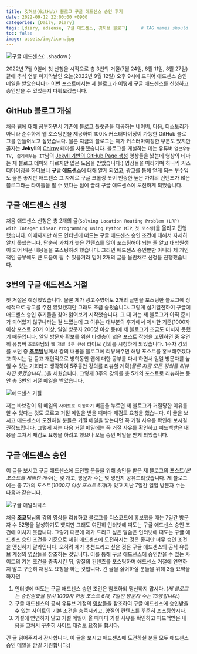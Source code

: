```yaml
---
title: 깃허브(GitHub) 블로그 구글 애드센스 승인 후기
date: 2022-09-12 22:00:00 +0900
categories: [Daily, Diary]
tags: [diary, adsense, 구글 애드센스, 깃허브 블로그]     # TAG names should always be lowercase
toc: false
image: assets/img/icon.jpg
---
```


![구글 애드센스](https://user-images.githubusercontent.com/64826387/189663397-c053c2e3-118a-4cb2-be82-3ef733e23a99.png){: .shadow }

2022년 7월 9일에 첫 신청을 시작으로 총 3번의 거절(7월 24일, 8월 11일, 8월 27일) 끝에 추석 연휴 마지막날인 오늘(2022년 9월 12일) 오후 9시에 드디어 애드센스 승인 메일을 받았습니다✨
이번 포스트에서는 제 블로그가 어떻게 구글 애드센스를 신청하고 승인받을 수 있었는지 다뤄보겠습니다.

## GitHub 블로그 개설

처음 웹에 대해 공부하면서 기존에 블로그 플랫폼을 제공하는 네이버, 다음, 티스토리가 아니라 순수하게 웹 호스팅만을 제공하여 100% 커스터마이징이 가능한 GitHub 블로그를 만들어보고 싶었습니다.
물론 지금의 블로그는 제가 커스터마이징한 부분도 있지만 골자는 **Jekyll**의 [Chirpy](https://github.com/cotes2020/jekyll-theme-chirpy) 테마를 사용했습니다.
블로그를 개설하는 데는 유튜버 `얼큰우동TV, 쉽게배우는 IT`님의 [Jekyll 기반의 GitHub Page 생성](https://www.youtube.com/watch?v=2ClW2LdqP30&list=PL7nkwz9MkASx1wxXK51n7KtwQyXgoNL70) 영상들을 봤는데 영상의 테마는 제 블로그 테마와 다르지만 많은 도움을 받았습니다:)
영상들을 따라가며 하나씩 커스터마이징을 하다보니 **구글 애드센스**에 대해 알게 되었고, 광고를 통해 얻게 되는 부수입도 물론 좋지만 애드센스 그 자체로 구글 크롤링 봇이 인증한 높은 가치의 컨텐츠가 많은 블로그라는 타이틀을 딸 수 있다는 점에 끌려 구글 애드센스에 도전하게 되었습니다.

## 구글 애드센스 신청

처음 애드센스 신청은 총 2개의 글(`Solving Location Routing Problem (LRP) with Integer Linear Programming using Python MIP`, `첫 포스팅`)을 올리고 진행했습니다.
이때까지만 해도 인터넷에 떠도는 구글 애드센스 승인 조건에 대해서 자세히 알지 못했습니다.
단순히 가치가 높은 컨텐츠를 많이 포스팅해야 되는 줄 알고 대학원생이 되어 배운 내용들을 포스팅하려 했습니다.
그러면 애드센스 승인뿐만 아니라 제 개인적인 공부에도 큰 도움이 될 수 있을거라 믿어 2개의 글을 올린채로 신청을 진행했습니다.

## 3번의 구글 애드센스 거절

첫 거절은 예상했었습니다.
물론 제가 광고주였어도 2개의 글만을 포스팅한 블로그에 상식적으로 광고를 주진 않았겠지만 그래도 조금 슬펐습니다.
그렇게 심기일전하여 구글에 애드센스 승인 후기들을 찾아 읽어보기 시작했습니다.
그 때 저는 제 블로그가 아직 준비가 되어있지 않구나라는 걸 느꼈는데 그 이유는 대부분의 후기에서 제시한 기준(1000자 이상 포스트 20개 이상, 일일 방문자 200명 이상 등)에 제 블로그가 조금도 미치지 못했기 때문입니다.
일일 방문자 확보를 위한 타겟층이 넓은 포스트 작성을 고민하던 중 우연히 유튜버 `조코딩`님의 `웹 개발 5주 완성` 라이브 강의를 시청하게 되었습니다.
1주차 강의를 보던 중 [**조코딩**](https://www.youtube.com/c/%EC%A1%B0%EC%BD%94%EB%94%A9JoCoding)님께서 강의 내용을 블로그에 리뷰해주면 해당 포스트를 홍보해주겠다고 하시는 걸 듣고 개인적으로 방학동안 웹에 대한 공부를 다시 하면서 일일 방문자를 높일 수 있는 기회라고 생각하여 5주동안 강의를 리뷰할 계획(*물론 지금 모든 강의를 리뷰하진 못했습니다...*)을 세웠습니다.
그렇게 3주의 강의를 총 5개의 포스트로 리뷰하는 동안 총 3번의 거절 메일을 받았습니다.

![애드센스 거절](https://user-images.githubusercontent.com/64826387/189683857-2a53726e-fbee-4df4-8da9-a088315eb0a6.png)

저는 바보같이 위 메일의 `사이트로 이동하기` 버튼을 누르면 제 블로그가 거절당한 이유를 알 수 있다는 것도 모르고 거절 메일을 받을 때마다 재검토 요청을 했습니다.
이 글을 보시고 애드센스에 도전하실 분들은 거절 메일을 받는다면 꼭 거절 사유를 확인해 보시길 권장드립니다.
그렇게 저는 다음 거절 메일에는 꼭 거절 사유를 확인하고 피드백받은 내용을 고쳐서 재검토 요청을 하려고 했으나 오늘 승인 메일을 받게 되었습니다.

## 구글 애드센스 승인

이 글을 보시고 구글 애드센스에 도전할 분들을 위해 승인을 받은 제 블로그의 포스트(*본 포스트를 제외한 개수*)는 몇 개고, 방문자 수는 몇 명인지 공유드리겠습니다.
제 블로그에는 총 7개의 포스트(*1000자 이상 포스트 6개*)가 있고 지난 7일간 일일 방문자 수는 다음과 같습니다.

![구글 애널리틱스](https://user-images.githubusercontent.com/64826387/189686525-ab3b47a5-aa83-4b5f-8d8e-f2d1832a7e67.png)

처음 **조코딩**님의 강의 영상을 리뷰하고 블로그를 디스코드에 홍보했을 때는 7일간 방문자 수 52명을 달성하기도 했지만 그래도 여전히 인터넷에 떠도는 구글 애드센스 승인 조건에 미치지 못합니다.
그렇기 때문에 제가 드리고 싶은 말씀은 인터넷에 떠도는 구글 애드센스 승인 조건을 기준으로 세워 애드센스에 도전하시는 것은 좋지만 너무 승인 조건을 맹신하지 말라입니다.
오히려 제가 추천드리고 싶은 것은 구글 애드센스의 공식 유튜브 계정의 [영상](https://www.youtube.com/watch?v=5rGrtGFIqFI&list=PLbAFD4oU9Ycr4j1pViNjkS82rhbF293H8)들을 참조하는 것입니다.
이를 통해 구글 애드센스에 승인받을 수 있는 사이트의 기본 조건을 충족시킨 뒤, 양질의 컨텐츠를 포스팅하며 애드센스 거절에 연연하지 말고 꾸준히 재검토 요청을 하는 것입니다.
긴 글을 싫어하실 분들을 위해 3줄 요약을 하자면

1. 인터넷에 떠도는 구글 애드센스 승인 조건은 참조하되 맹신하지 맙시다. (*제 블로그는 승인받았을 당시 1000자 이상 포스트 6개, 7일간 방문자 수는 13명입니다.*)
2. 구글 애드센스의 공식 유튜브 계정의 [영상](https://www.youtube.com/watch?v=5rGrtGFIqFI&list=PLbAFD4oU9Ycr4j1pViNjkS82rhbF293H8)들을 참조하여 구글 애드센스에 승인받을 수 있는 사이트의 기본 조건을 충족시키고, 양질의 컨텐츠를 꾸준히 포스팅합시다.
3. 거절에 연연하지 말고 거절 메일이 올 때마다 거절 사유를 확인하고 피드백받은 내용을 고쳐서 꾸준히 사이트 재검토 요청을 합시다.

긴 글 읽어주셔서 감사합니다.
이 글을 보시고 애드센스에 도전하실 분들 모두 애드센스 승인 메일을 받길 기원합니다:)